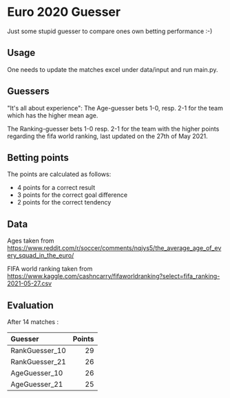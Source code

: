 # Euro 2020 Guesser

Just some stupid guesser to compare ones own betting performance :-)

## Usage

One needs to update the matches excel under data/input and run main.py.

## Guessers

"It's all about experience": The Age-guesser bets 1-0, resp. 2-1 for the team which has the higher mean age.

The Ranking-guesser bets 1-0 resp. 2-1 for the team with the higher points regarding the fifa world ranking, last updated on the 27th of May 2021.

## Betting points

The points are calculated as follows:

* 4 points for a correct result 
* 3 points for the correct goal difference 
* 2 points for the correct tendency 

## Data

Ages taken from https://www.reddit.com/r/soccer/comments/nqjys5/the_average_age_of_every_squad_in_the_euro/

FIFA world ranking taken from https://www.kaggle.com/cashncarry/fifaworldranking?select=fifa_ranking-2021-05-27.csv

## Evaluation 

After 14 matches :

| Guesser        |   Points |
|:---------------|---------:|
| RankGuesser_10 |       29 |
| RankGuesser_21 |       26 |
| AgeGuesser_10  |       26 |
| AgeGuesser_21  |       25 |